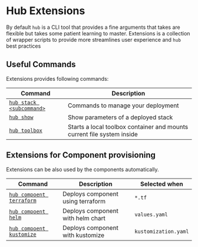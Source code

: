 # Hub Extensions

By default `hub` is a CLI tool that provides a fine arguments that takes are flexible
but takes some patient learning to master. Extensions is a collection of wrapper scripts
to provide more streamlines user experience and `hub` best practices

## Useful Commands

Extensions provides following commands:

| Command   | Description
| --------- | ---------
| [`hub stack <subcommand>`](hub-stack.md) | Commands to manage your deployment |
| [`hub show`](hub-show.md) | Show parameters of a deployed stack |
| [`hub toolbox`](hub-toolbox.md) | Starts a local toolbox container and mounts current file system inside |

## Extensions for Component provisioning

Extensions can be also used by the components automatically.

| Command   | Description | Selected when |
| --------- | ----------- | --------- |
| [`hub compoent terraform`](hub-component-terraform.md) | Deploys component using terraform | `*.tf` |
| [`hub compoent helm`](hub-component-helm.md) | Deploys component with helm chart | `values.yaml` |
| [`hub compoent kustomize`](hub-component-kustomize.md)| Deploys component with kustomize | `kustomization.yaml` |
